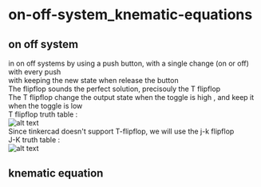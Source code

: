 # on-off-system_knematic-equations
## on off system 
in on off systems by using a push button, with a single change (on or off) with every push 
<br/> with keeping the new state when release the button
<br/> The flipflop sounds the perfect solution, precisouly the T flipflop
<br/> The T flipflop change the output state when the toggle is high , and keep it when the toggle is low 
<br/> T flipflop truth table : 
<br/>![alt text](https://www.allaboutcircuits.com/uploads/articles/TB_TFF_3.JPG)
<br/> Since tinkercad doesn't support T-flipflop, we will use the j-k flipflop
<br/> J-K truth table :
<br/> ![alt text]([https://www.allaboutcircuits.com/uploads/articles/TB_TFF_3.JPG](https://i.stack.imgur.com/dBc8x.gif))
## knematic equation
